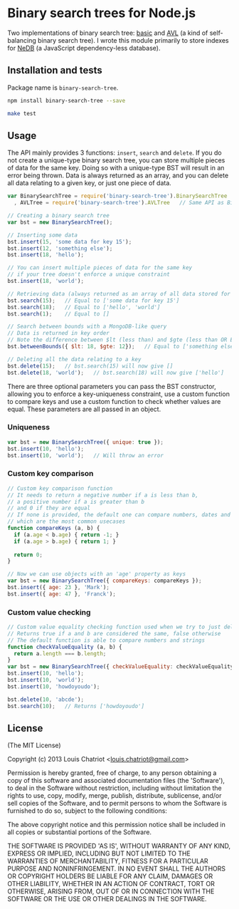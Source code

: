 # Binary search trees for Node.js

Two implementations of binary search tree: <a href="http://en.wikipedia.org/wiki/Binary_search_tree" target="_blank">basic</a> and <a href="http://en.wikipedia.org/wiki/AVL_tree" target="_blank">AVL</a> (a kind of self-balancing binary search tree). I wrote this module primarily to store indexes for <a href="https://github.com/louischatriot/nedb" target="_blank">NeDB</a> (a JavaScript dependency-less database).


## Installation and tests
Package name is `binary-search-tree`.

```bash
npm install binary-search-tree --save

make test
```

## Usage
The API mainly provides 3 functions: `insert`, `search` and `delete`. If you do not create a unique-type binary search tree, you can store multiple pieces of data for the same key. Doing so with a unique-type BST will result in an error being thrown. Data is always returned as an array, and you can delete all data relating to a given key, or just one piece of data.

```javascript
var BinarySearchTree = require('binary-search-tree').BinarySearchTree
  , AVLTree = require('binary-search-tree').AVLTree   // Same API as BinarySearchTree

// Creating a binary search tree
var bst = new BinarySearchTree();

// Inserting some data
bst.insert(15, 'some data for key 15');
bst.insert(12, 'something else');
bst.insert(18, 'hello');

// You can insert multiple pieces of data for the same key
// if your tree doesn't enforce a unique constraint
bst.insert(18, 'world');

// Retrieving data (always returned as an array of all data stored for this key)
bst.search(15);   // Equal to ['some data for key 15']
bst.search(18);   // Equal to ['hello', 'world']
bst.search(1);    // Equal to []

// Search between bounds with a MongoDB-like query
// Data is returned in key order
// Note the difference between $lt (less than) and $gte (less than OR EQUAL)
bst.betweenBounds({ $lt: 18, $gte: 12});   // Equal to ['something else', 'some data for key 15']

// Deleting all the data relating to a key
bst.delete(15);   // bst.search(15) will now give []
bst.delete(18, 'world');   // bst.search(18) will now give ['hello']
```

There are three optional parameters you can pass the BST constructor, allowing you to enforce a key-uniqueness constraint, use a custom function to compare keys and use a custom function to check whether values are equal. These parameters are all passed in an object.

### Uniqueness

```javascript
var bst = new BinarySearchTree({ unique: true });
bst.insert(10, 'hello');
bst.insert(10, 'world');   // Will throw an error
```

### Custom key comparison

```javascript
// Custom key comparison function
// It needs to return a negative number if a is less than b,
// a positive number if a is greater than b
// and 0 if they are equal
// If none is provided, the default one can compare numbers, dates and strings
// which are the most common usecases
function compareKeys (a, b) {
  if (a.age < b.age) { return -1; }
  if (a.age > b.age) { return 1; }
  
  return 0;
}

// Now we can use objects with an 'age' property as keys
var bst = new BinarySearchTree({ compareKeys: compareKeys });
bst.insert({ age: 23 }, 'Mark');
bst.insert({ age: 47 }, 'Franck');
```

### Custom value checking

```javascript
// Custom value equality checking function used when we try to just delete one piece of data
// Returns true if a and b are considered the same, false otherwise
// The default function is able to compare numbers and strings
function checkValueEquality (a, b) {
  return a.length === b.length;
}
var bst = new BinarySearchTree({ checkValueEquality: checkValueEquality });
bst.insert(10, 'hello');
bst.insert(10, 'world');
bst.insert(10, 'howdoyoudo');

bst.delete(10, 'abcde');
bst.search(10);   // Returns ['howdoyoudo']
```


## License 

(The MIT License)

Copyright (c) 2013 Louis Chatriot &lt;louis.chatriot@gmail.com&gt;

Permission is hereby granted, free of charge, to any person obtaining
a copy of this software and associated documentation files (the
'Software'), to deal in the Software without restriction, including
without limitation the rights to use, copy, modify, merge, publish,
distribute, sublicense, and/or sell copies of the Software, and to
permit persons to whom the Software is furnished to do so, subject to
the following conditions:

The above copyright notice and this permission notice shall be
included in all copies or substantial portions of the Software.

THE SOFTWARE IS PROVIDED 'AS IS', WITHOUT WARRANTY OF ANY KIND,
EXPRESS OR IMPLIED, INCLUDING BUT NOT LIMITED TO THE WARRANTIES OF
MERCHANTABILITY, FITNESS FOR A PARTICULAR PURPOSE AND NONINFRINGEMENT.
IN NO EVENT SHALL THE AUTHORS OR COPYRIGHT HOLDERS BE LIABLE FOR ANY
CLAIM, DAMAGES OR OTHER LIABILITY, WHETHER IN AN ACTION OF CONTRACT,
TORT OR OTHERWISE, ARISING FROM, OUT OF OR IN CONNECTION WITH THE
SOFTWARE OR THE USE OR OTHER DEALINGS IN THE SOFTWARE.
